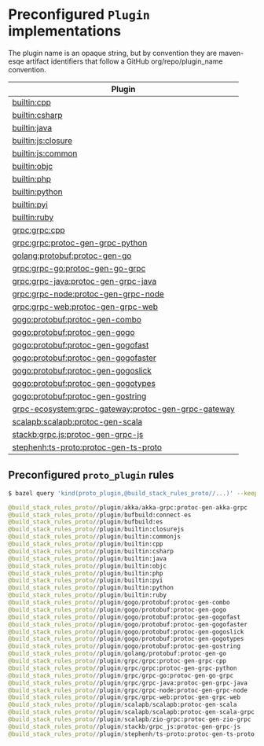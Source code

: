 

# Preconfigured `Plugin` implementations

The plugin name is an opaque string, but by convention they are maven-esqe
artifact identifiers that follow a GitHub org/repo/plugin_name convention.

| Plugin                                                                                                                  |
|-------------------------------------------------------------------------------------------------------------------------|
| [builtin:cpp](/pkg/plugin/builtin/cpp_plugin.go)                                                                        |
| [builtin:csharp](/pkg/plugin/builtin/csharp_plugin.go)                                                                  |
| [builtin:java](/pkg/plugin/builtin/java_plugin.go)                                                                      |
| [builtin:js:closure](/pkg/plugin/builtin/js_closure_plugin.go)                                                          |
| [builtin:js:common](/pkg/plugin/builtin/js_common_plugin.go)                                                            |
| [builtin:objc](/pkg/plugin/builtin/objc_plugin.go)                                                                      |
| [builtin:php](/pkg/plugin/builtin/php_plugin.go)                                                                        |
| [builtin:python](/pkg/plugin/builtin/python_plugin.go)                                                                  |
| [builtin:pyi](/pkg/plugin/builtin/pyi_plugin.go)                                                                        |
| [builtin:ruby](/pkg/plugin/builtin/ruby_plugin.go)                                                                      |
| [grpc:grpc:cpp](/pkg/plugin/builtin/grpc_grpc_cpp.go)                                                                   |
| [grpc:grpc:protoc-gen-grpc-python](/pkg/plugin/grpc/grpc/protoc-gen-grpc-python.go)                                     |
| [golang:protobuf:protoc-gen-go](/pkg/plugin/golang/protobuf/protoc-gen-go.go)                                           |
| [grpc:grpc-go:protoc-gen-go-grpc](/pkg/plugin/grpc/grpcgo/protoc-gen-go-grpc.go)                                        |
| [grpc:grpc-java:protoc-gen-grpc-java](/pkg/plugin/grpc/grpcjava/protoc-gen-grpc-java.go)                                |
| [grpc:grpc-node:protoc-gen-grpc-node](/pkg/plugin/grpc/grpcnode/protoc-gen-grpc-node.go)                                |
| [grpc:grpc-web:protoc-gen-grpc-web](/pkg/plugin/grpc/grpcweb/protoc-gen-grpc-web.go)                                    |
| [gogo:protobuf:protoc-gen-combo](/pkg/plugin/gogo/protobuf/protoc-gen-gogo.go)                                          |
| [gogo:protobuf:protoc-gen-gogo](/pkg/plugin/gogo/protobuf/protoc-gen-gogo.go)                                           |
| [gogo:protobuf:protoc-gen-gogofast](/pkg/plugin/gogo/protobuf/protoc-gen-gogo.go)                                       |
| [gogo:protobuf:protoc-gen-gogofaster](/pkg/plugin/gogo/protobuf/protoc-gen-gogo.go)                                     |
| [gogo:protobuf:protoc-gen-gogoslick](/pkg/plugin/gogo/protobuf/protoc-gen-gogo.go)                                      |
| [gogo:protobuf:protoc-gen-gogotypes](/pkg/plugin/gogo/protobuf/protoc-gen-gogo.go)                                      |
| [gogo:protobuf:protoc-gen-gostring](/pkg/plugin/gogo/protobuf/protoc-gen-gogo.go)                                       |
| [grpc-ecosystem:grpc-gateway:protoc-gen-grpc-gateway](/pkg/plugin/grpcecosystem/grpcgateway/protoc-gen-grpc-gateway.go) |
| [scalapb:scalapb:protoc-gen-scala](/pkg/plugin/scalapb/scalapb/protoc_gen_scala.go)                                     |
| [stackb:grpc.js:protoc-gen-grpc-js](/pkg/plugin/stackb/grpc_js/protoc-gen-grpc-js.go)                                   |
| [stephenh:ts-proto:protoc-gen-ts-proto](/pkg/plugin/stephenh/ts-proto/protoc-gen-ts-proto.go)                           |

## Preconfigured `proto_plugin` rules

```sh
$ bazel query 'kind(proto_plugin,@build_stack_rules_proto//...)' --keep_going
```

```py
@build_stack_rules_proto//plugin/akka/akka-grpc:protoc-gen-akka-grpc
@build_stack_rules_proto//plugin/bufbuild:connect-es
@build_stack_rules_proto//plugin/bufbuild:es
@build_stack_rules_proto//plugin/builtin:closurejs
@build_stack_rules_proto//plugin/builtin:commonjs
@build_stack_rules_proto//plugin/builtin:cpp
@build_stack_rules_proto//plugin/builtin:csharp
@build_stack_rules_proto//plugin/builtin:java
@build_stack_rules_proto//plugin/builtin:objc
@build_stack_rules_proto//plugin/builtin:php
@build_stack_rules_proto//plugin/builtin:pyi
@build_stack_rules_proto//plugin/builtin:python
@build_stack_rules_proto//plugin/builtin:ruby
@build_stack_rules_proto//plugin/gogo/protobuf:protoc-gen-combo
@build_stack_rules_proto//plugin/gogo/protobuf:protoc-gen-gogo
@build_stack_rules_proto//plugin/gogo/protobuf:protoc-gen-gogofast
@build_stack_rules_proto//plugin/gogo/protobuf:protoc-gen-gogofaster
@build_stack_rules_proto//plugin/gogo/protobuf:protoc-gen-gogoslick
@build_stack_rules_proto//plugin/gogo/protobuf:protoc-gen-gogotypes
@build_stack_rules_proto//plugin/gogo/protobuf:protoc-gen-gostring
@build_stack_rules_proto//plugin/golang/protobuf:protoc-gen-go
@build_stack_rules_proto//plugin/grpc/grpc:protoc-gen-grpc-cpp
@build_stack_rules_proto//plugin/grpc/grpc:protoc-gen-grpc-python
@build_stack_rules_proto//plugin/grpc/grpc-go:protoc-gen-go-grpc
@build_stack_rules_proto//plugin/grpc/grpc-java:protoc-gen-grpc-java
@build_stack_rules_proto//plugin/grpc/grpc-node:protoc-gen-grpc-node
@build_stack_rules_proto//plugin/grpc/grpc-web:protoc-gen-grpc-web
@build_stack_rules_proto//plugin/scalapb/scalapb:protoc-gen-scala
@build_stack_rules_proto//plugin/scalapb/scalapb:protoc-gen-scala-grpc
@build_stack_rules_proto//plugin/scalapb/zio-grpc:protoc-gen-zio-grpc
@build_stack_rules_proto//plugin/stackb/grpc_js:protoc-gen-grpc-js
@build_stack_rules_proto//plugin/stephenh/ts-proto:protoc-gen-ts-proto
```
